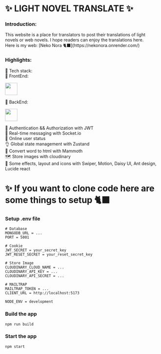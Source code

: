 # ✨ LIGHT NOVEL TRANSLATE ✨
<h3> Introduction: <br /> </h1>
This website is a place for translators to post their translations of light novels or web novels. I hope readers can enjoy the translations here. <br />
Here is my web: [Neko Nora 🐈‍⬛](https://nekonora.onrender.com/)

<h3> Highlights: </h3>
🌟 Tech stack:  <br />
🎨 FrontEnd:
<p> 
  <img src="https://skillicons.dev/icons?i=vite,react,sass,tailwind,js" height="40"/>
</p>
🚀 BackEnd:
<p> 
  <img src="https://skillicons.dev/icons?i=express,mongodb,nodejs,js," height="40"/>
</p>
🎃 Authentication && Authorization with JWT <br />
👾 Real-time messaging with Socket.io <br />
🚀 Online user status <br />
👌 Global state management with Zustand <br />
💬 Convert word to html with Mammoth <br />
🗺️ Store images with cloudinary <br />
💫 Some effects, layout and icons with Swiper, Motion, Daisy UI, Ant design, Lucide react

# ✨ If you want to clone code here are some things to setup 🐈‍⬛
### Setup .env file
```
# Database
MONGODB_URL = ...
PORT = 5001

# Cookie
JWT_SECRET = your_secret_key
JWT_RESET_SECRET = your_reset_secret_key

# Store Image
CLOUDINARY_CLOUD_NAME = ...
CLOUDINARY_API_KEY = ...
CLOUDINARY_API_SECRET = ...

# MAILTRAP
MAILTRAP_TOKEN = ...
CLIENT_URL = http://localhost:5173

NODE_ENV = development
```

### Build the app
```shell
npm run build
```

### Start the app
```shell
npm start
```
